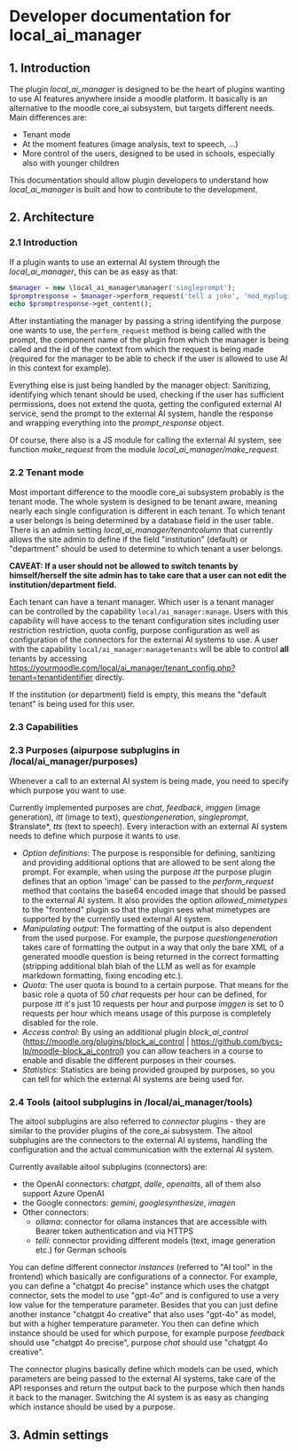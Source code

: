 # Developer documentation for local_ai_manager

## 1. Introduction

The plugin *local_ai_manager* is designed to be the heart of plugins wanting to use AI features anywhere inside a moodle platform. It basically is an alternative to the moodle core_ai subsystem, but targets different needs. Main differences are:
- Tenant mode
- At the moment features (image analysis, text to speech, ...)
- More control of the users, designed to be used in schools, especially also with younger children

This documentation should allow plugin developers to understand how *local_ai_manager* is built and how to contribute to the development.

## 2. Architecture

### 2.1 Introduction

If a plugin wants to use an external AI system through the *local_ai_manager*, this can be as easy as that:
```PHP
$manager = new \local_ai_manager\manager('singleprompt');
$promptresponse = $manager->perform_request('tell a joke', 'mod_myplugin', $contextid);
echo $promptresponse->get_content();
```
After instantiating the manager by passing a string identifying the purpose one wants to use, the `perform_request` method is being called with the prompt, the component name of the plugin from which the manager is being called and the id of the context from which the request is being made (required for the manager to be able to check if the user is allowed to use AI in this context for example).

Everything else is just being handled by the manager object: Sanitizing, identifying which tenant should be used, checking if the user has sufficient permissions, does not extend the quota, getting the configured external AI service, send the prompt to the external AI system, handle the response and wrapping everything into the *prompt_response* object.

Of course, there also is a JS module for calling the external AI system, see function *make_request* from the module *local_ai_manager/make_request*.


### 2.2 Tenant mode

Most important difference to the moodle core_ai subsystem probably is the tenant mode. The whole system is designed to be tenant aware, meaning nearly each single configuration is different in each tenant. To which tenant a user belongs is being determined by a database field in the user table. There is an admin setting *local_ai_manager/tenantcolumn* that currently allows the site admin to define if the field "institution" (default) or "department" should be used to determine to which tenant a user belongs.

**CAVEAT: If a user should not be allowed to switch tenants by himself/herself the site admin has to take care that a user can not edit the institution/department field.**

Each tenant can have a tenant manager. Which user is a tenant manager can be controlled by the capability `local/ai_manager:manage`. Users with this capability will have access to the tenant configuration sites including user restriction restriction, quota config, purpose configuration as well as configuration of the connectors for the external AI systems to use. A user with the capability `local/ai_manager:managetenants` will be able to control **all** tenants by accessing https://yourmoodle.com/local/ai_manager/tenant_config.php?tenant=tenantidentifier directly.

If the institution (or department) field is empty, this means the "default tenant" is being used for this user.

### 2.3 Capabilities



### 2.3 Purposes (aipurpose subplugins in /local/ai_manager/purposes)

Whenever a call to an external AI system is being made, you need to specify which purpose you want to use. 

Currently implemented purposes are *chat*, *feedback*, *imggen* (image generation), *itt* (image to text), *questiongeneration*, *singleprompt*, $translate*, *tts* (text to speech). Every interaction with an external AI system needs to define which purpose it wants to use.

- *Option definitions*: The purpose is responsible for defining, sanitizing and providing additional options that are allowed to be sent along the prompt.
For example, when using the purpose *itt* the purpose plugin defines that an option 'image' can be passed to the *perform_request* method that contains the base64 encoded image that should be passed to the external AI system. It also provides the option *allowed_mimetypes* to the "frontend" plugin so that the plugin sees what mimetypes are supported by the currently used external AI system.
- *Manipulating output*: The formatting of the output is also dependent from the used purpose. For example, the purpose *questiongeneration* takes care of formatting the output in a way that only the bare XML of a generated moodle question is being returned in the correct formatting (stripping additional blah blah of the LLM as well as for example markdown formatting, fixing encoding etc.).
- *Quota*: The user quota is bound to a certain purpose. That means for the basic role a quota of 50 *chat* requests per hour can be defined, for purpose *itt* it's just 10 requests per hour and purpose *imggen* is set to 0 requests per hour which means usage of this purpose is completely disabled for the role.
- *Access control*: By using an additional plugin *block_ai_control* (https://moodle.org/plugins/block_ai_control | https://github.com/bycs-lp/moodle-block_ai_control) you can allow teachers in a course to enable and disable the different purposes in their courses. 
- *Statistics*: Statistics are being provided grouped by purposes, so you can tell for which the external AI systems are being used for.



### 2.4 Tools (aitool subplugins in /local/ai_manager/tools)

The aitool subplugins are also referred to *connector* plugins - they are similar to the provider plugins of the core_ai subsystem. The aitool subplugins are the connectors to the external AI systems, handling the configuration and the actual communication with the external AI system.

Currently available aitool subplugins (connectors) are:
- the OpenAI connectors: *chatgpt*, *dalle*, *openaitts*, all of them also support Azure OpenAI
- the Google connectors: *gemini*, *googlesynthesize*, *imagen*
- Other connectors:
  - *ollama*: connector for ollama instances that are accessible with Bearer token authentication and via HTTPS
  - *telli*: connector providing different models (text, image generation etc.) for German schools

You can define different connector *instances* (referred to "AI tool" in the frontend) which basically are configurations of a connector. For example, you can define a "chatgpt 4o precise" instance which uses the chatgpt connector, sets the model to use "gpt-4o" and is configured to use a very low value for the temperature parameter. Besides that you can just define another instance "chatgpt 4o creative" that also uses "gpt-4o" as model, but with a higher temperature parameter. You then can define which instance should be used for which purpose, for example purpose *feedback* should use "chatgpt 4o precise", purpose *chat* should use "chatgpt 4o creative".

The connector plugins basically define which models can be used, which parameters are being passed to the external AI systems, take care of the API responses and return the output back to the purpose which then hands it back to the manager. Switching the AI system is as easy as changing which instance should be used by a purpose.




## 3. Admin settings